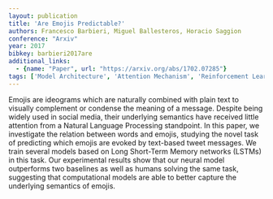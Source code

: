 ```yaml
---
layout: publication
title: 'Are Emojis Predictable?'
authors: Francesco Barbieri, Miguel Ballesteros, Horacio Saggion
conference: "Arxiv"
year: 2017
bibkey: barbieri2017are
additional_links:
  - {name: "Paper", url: "https://arxiv.org/abs/1702.07285"}
tags: ['Model Architecture', 'Attention Mechanism', 'Reinforcement Learning']
---
```

Emojis are ideograms which are naturally combined with plain text to visually
complement or condense the meaning of a message. Despite being widely used in
social media, their underlying semantics have received little attention from a
Natural Language Processing standpoint. In this paper, we investigate the
relation between words and emojis, studying the novel task of predicting which
emojis are evoked by text-based tweet messages. We train several models based
on Long Short-Term Memory networks (LSTMs) in this task. Our experimental
results show that our neural model outperforms two baselines as well as humans
solving the same task, suggesting that computational models are able to better
capture the underlying semantics of emojis.
